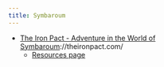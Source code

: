 ```yaml
---
title: Symbaroum
---
```


- [The Iron Pact - Adventure in the World of Symbaroum](http)://theironpact.com/
	- [Resources page](http://theironpact.com/symbaroum-resources-page/)